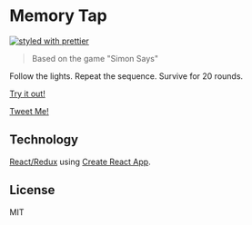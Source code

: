 # Memory Tap

[![styled with prettier](https://img.shields.io/badge/styled_with-prettier-ff69b4.svg)](https://github.com/prettier/prettier)

> Based on the game "Simon Says"

Follow the lights. Repeat the sequence. Survive for 20 rounds.

[Try it out!](https://github.com/dentemple/memory-tap)

[Tweet Me!](https://twitter.com/dentemple)

## Technology

[React/Redux](https://redux.js.org/) using
[Create React App](https://github.com/facebookincubator/create-react-app).

## License

MIT
